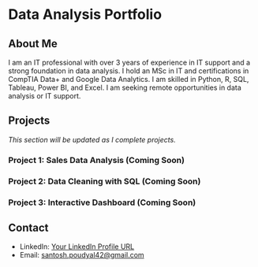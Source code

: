 # Data Analysis Portfolio

## About Me
I am an IT professional with over 3 years of experience in IT support and a strong foundation in data analysis. I hold an MSc in IT and certifications in CompTIA Data+ and Google Data Analytics. I am skilled in Python, R, SQL, Tableau, Power BI, and Excel. I am seeking remote opportunities in data analysis or IT support.

## Projects
*This section will be updated as I complete projects.*

### Project 1: Sales Data Analysis (Coming Soon)
### Project 2: Data Cleaning with SQL (Coming Soon)
### Project 3: Interactive Dashboard (Coming Soon)

## Contact
- LinkedIn: [Your LinkedIn Profile URL](https://www.linkedin.com/in/santosh-poudel-201a84128/)
- Email: santosh.poudyal42@gmail.com
